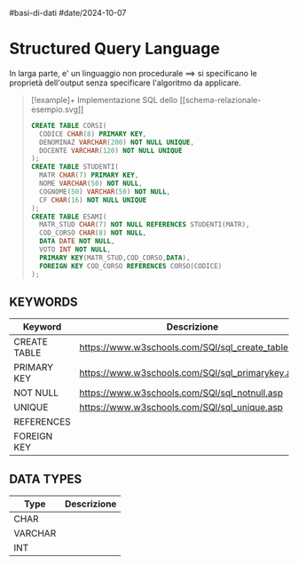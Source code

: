 #basi-di-dati #date/2024-10-07
# Structured Query Language
In larga parte, e' un linguaggio non procedurale $\implies$ si specificano le proprietà dell'output senza specificare l'algoritmo da applicare.

>[!example]+
> Implementazione SQL dello [[schema-relazionale-esempio.svg]]
> ```sql
> CREATE TABLE CORSI(
> 	CODICE CHAR(8) PRIMARY KEY,
> 	DENOMINAZ VARCHAR(200) NOT NULL UNIQUE,
> 	DOCENTE VARCHAR(120) NOT NULL UNIQUE
> );
> CREATE TABLE STUDENTI(
> 	MATR CHAR(7) PRIMARY KEY,
> 	NOME VARCHAR(50) NOT NULL,
> 	COGNOME(50) VARCHAR(50) NOT NULL,
> 	CF CHAR(16) NOT NULL UNIQUE
> );
> CREATE TABLE ESAMI(
>	MATR_STUD CHAR(7) NOT NULL REFERENCES STUDENTI(MATR),
>	COD_CORSO CHAR(8) NOT NULL,
>	DATA DATE NOT NULL,
>	VOTO INT NOT NULL,
>	PRIMARY KEY(MATR_STUD,COD_CORSO,DATA),
>	FOREIGN KEY COD_CORSO REFERENCES CORSO(CODICE)
>);
> ```
## KEYWORDS

| Keyword      | Descrizione                                        |
| ------------ | -------------------------------------------------- |
| CREATE TABLE | https://www.w3schools.com/SQl/sql_create_table.asp |
| PRIMARY KEY  | https://www.w3schools.com/SQl/sql_primarykey.asp   |
| NOT NULL     | https://www.w3schools.com/SQl/sql_notnull.asp      |
| UNIQUE       | https://www.w3schools.com/SQl/sql_unique.asp       |
| REFERENCES   |                                                    |
| FOREIGN KEY  |                                                    |
## DATA TYPES

| Type    | Descrizione |
| ------- | ----------- |
| CHAR    |             |
| VARCHAR |             |
| INT     |             |

